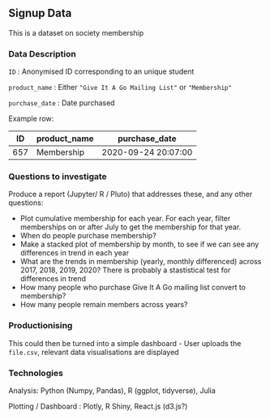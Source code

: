 ## Signup Data

This is a dataset on society membership

### Data Description

```ID``` : Anonymised ID corresponding to an unique student

```product_name``` : Either ```"Give It A Go Mailing List"``` or ```"Membership"```

```purchase_date``` : Date purchased

Example row:

| ID | product_name | purchase_date|
| -- | -- | --|
| 657 | Membership | 2020-09-24 20:07:00 |


### Questions to investigate

Produce a report (Jupyter/ R / Pluto) that addresses these, and any other questions:

+ Plot cumulative membership for each year. For each year, filter memberships on or after July to get the membership for that year. 
+ When do people purchase membership?
+ Make a stacked plot of membership by month,  to see if we can see any differences in trend in each year
+ What are the trends in membership (yearly, monthly differenced) across 2017, 2018, 2019, 2020? There is probably a stastistical test for differences in trend
+ How many people who purchase Give It A Go mailing list convert to membership?
+ How many people remain members across years?

### Productionising

This could then be turned into a simple dashboard - User uploads the ```file.csv```, relevant data visualisations are displayed

### Technologies

Analysis: Python (Numpy, Pandas), R (ggplot, tidyverse), Julia

Plotting / Dashboard : Plotly, R Shiny, React.js (d3.js?)
